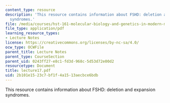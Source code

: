 ```yaml
---
content_type: resource
description: 'This resource contains information about FSHD: deletion and expansion
  syndromes.'
file: /media/courses/hst-161-molecular-biology-and-genetics-in-modern-medicine-fall-2007/2b101e1523c7bf1f4a1513aecbce6bdb_lecture17.pdf
file_type: application/pdf
learning_resource_types:
- Lecture Notes
license: https://creativecommons.org/licenses/by-nc-sa/4.0/
ocw_type: OCWFile
parent_title: Lecture Notes
parent_type: CourseSection
parent_uid: 0243ff27-e8c1-fd3d-968c-5d53d72e00d2
resourcetype: Document
title: lecture17.pdf
uid: 2b101e15-23c7-bf1f-4a15-13aecbce6bdb
---
```

This resource contains information about FSHD: deletion and expansion syndromes.